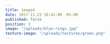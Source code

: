 ```yaml
---
title: image4
date: 2017-11-23 16:41:00 -05:00
published: false
position: 3
image: "/uploads/blue-rings.jpg"
texture-image: "/uploads/textures/green.png"
---
```


